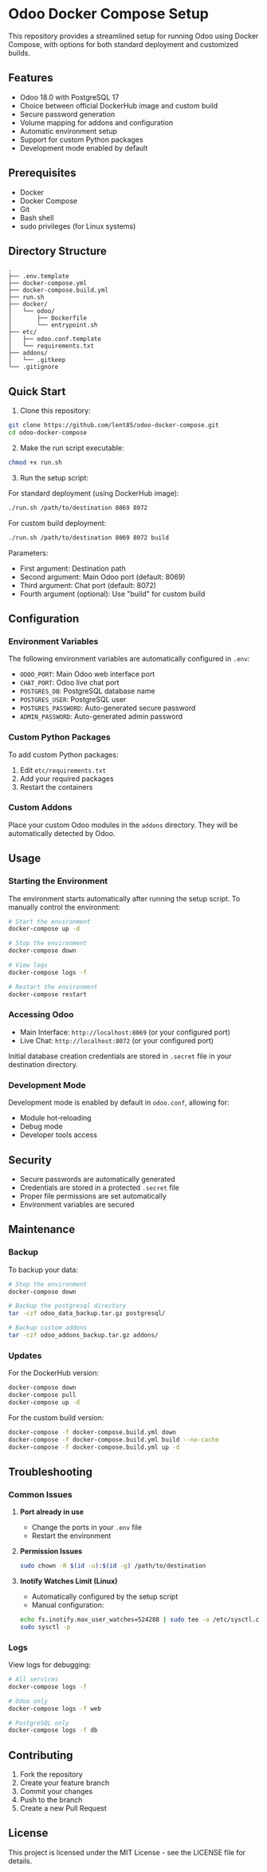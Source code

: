 # Odoo Docker Compose Setup

This repository provides a streamlined setup for running Odoo using Docker Compose, with options for both standard deployment and customized builds.

## Features

- Odoo 18.0 with PostgreSQL 17
- Choice between official DockerHub image and custom build
- Secure password generation
- Volume mapping for addons and configuration
- Automatic environment setup
- Support for custom Python packages
- Development mode enabled by default

## Prerequisites

- Docker
- Docker Compose
- Git
- Bash shell
- sudo privileges (for Linux systems)

## Directory Structure

```
.
├── .env.template
├── docker-compose.yml
├── docker-compose.build.yml
├── run.sh
├── docker/
│   └── odoo/
│       ├── Dockerfile
│       └── entrypoint.sh
├── etc/
│   ├── odoo.conf.template
│   └── requirements.txt
├── addons/
│   └── .gitkeep
└── .gitignore
```

## Quick Start

1. Clone this repository:
```bash
git clone https://github.com/lent85/odoo-docker-compose.git
cd odoo-docker-compose
```

2. Make the run script executable:
```bash
chmod +x run.sh
```

3. Run the setup script:

For standard deployment (using DockerHub image):
```bash
./run.sh /path/to/destination 8069 8072
```

For custom build deployment:
```bash
./run.sh /path/to/destination 8069 8072 build
```

Parameters:
- First argument: Destination path
- Second argument: Main Odoo port (default: 8069)
- Third argument: Chat port (default: 8072)
- Fourth argument (optional): Use "build" for custom build

## Configuration

### Environment Variables

The following environment variables are automatically configured in `.env`:

- `ODOO_PORT`: Main Odoo web interface port
- `CHAT_PORT`: Odoo live chat port
- `POSTGRES_DB`: PostgreSQL database name
- `POSTGRES_USER`: PostgreSQL user
- `POSTGRES_PASSWORD`: Auto-generated secure password
- `ADMIN_PASSWORD`: Auto-generated admin password

### Custom Python Packages

To add custom Python packages:

1. Edit `etc/requirements.txt`
2. Add your required packages
3. Restart the containers

### Custom Addons

Place your custom Odoo modules in the `addons` directory. They will be automatically detected by Odoo.

## Usage

### Starting the Environment

The environment starts automatically after running the setup script. To manually control the environment:

```bash
# Start the environment
docker-compose up -d

# Stop the environment
docker-compose down

# View logs
docker-compose logs -f

# Restart the environment
docker-compose restart
```

### Accessing Odoo

- Main Interface: `http://localhost:8069` (or your configured port)
- Live Chat: `http://localhost:8072` (or your configured port)

Initial database creation credentials are stored in `.secret` file in your destination directory.

### Development Mode

Development mode is enabled by default in `odoo.conf`, allowing for:
- Module hot-reloading
- Debug mode
- Developer tools access

## Security

- Secure passwords are automatically generated
- Credentials are stored in a protected `.secret` file
- Proper file permissions are set automatically
- Environment variables are secured

## Maintenance

### Backup

To backup your data:

```bash
# Stop the environment
docker-compose down

# Backup the postgresql directory
tar -czf odoo_data_backup.tar.gz postgresql/

# Backup custom addons
tar -czf odoo_addons_backup.tar.gz addons/
```

### Updates

For the DockerHub version:
```bash
docker-compose down
docker-compose pull
docker-compose up -d
```

For the custom build version:
```bash
docker-compose -f docker-compose.build.yml down
docker-compose -f docker-compose.build.yml build --no-cache
docker-compose -f docker-compose.build.yml up -d
```

## Troubleshooting

### Common Issues

1. **Port already in use**
   - Change the ports in your `.env` file
   - Restart the environment

2. **Permission Issues**
   ```bash
   sudo chown -R $(id -u):$(id -g) /path/to/destination
   ```

3. **Inotify Watches Limit (Linux)**
   - Automatically configured by the setup script
   - Manual configuration:
   ```bash
   echo fs.inotify.max_user_watches=524288 | sudo tee -a /etc/sysctl.conf
   sudo sysctl -p
   ```

### Logs

View logs for debugging:
```bash
# All services
docker-compose logs -f

# Odoo only
docker-compose logs -f web

# PostgreSQL only
docker-compose logs -f db
```

## Contributing

1. Fork the repository
2. Create your feature branch
3. Commit your changes
4. Push to the branch
5. Create a new Pull Request

## License

This project is licensed under the MIT License - see the LICENSE file for details.
